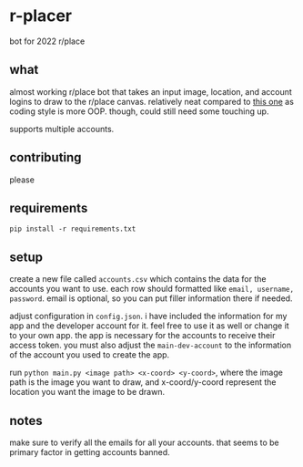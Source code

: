 # r-placer
bot for 2022 r/place

## what
almost working r/place bot that takes an input image, location, and account logins to draw to the r/place canvas. relatively neat compared to [this one](https://github.com/Zequez/reddit-placebot) as coding style is more OOP. though, could still need some touching up.

supports multiple accounts.
## contributing
please

## requirements
`pip install -r requirements.txt`

## setup
create a new file called `accounts.csv` which contains the data for the accounts you want to use. each row should formatted like `email, username, password`. email is optional, so you can put filler information there if needed.

adjust configuration in `config.json`. i have included the information for my app and the developer account for it. feel free to use it as well or change it to your own app. the app is necessary for the accounts to receive their access token. you must also adjust the `main-dev-account` to the information of the account you used to create the app.

run `python main.py <image path> <x-coord> <y-coord>`, where the image path is the image you want to draw, and x-coord/y-coord represent the location you want the image to be drawn.

## notes
make sure to verify all the emails for all your accounts. that seems to be primary factor in getting accounts banned.
